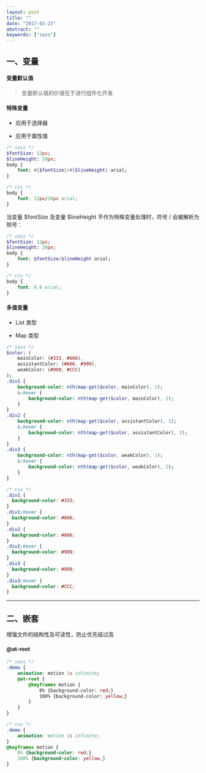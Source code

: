 ```yaml
---
layout: post
title: ""
date: "2017-03-23"
abstract: ""
keywords: ["sass"]
---
```


## 一、变量

#### 变量默认值

> 变量默认值的价值在于进行组件化开发

#### 特殊变量

+ 应用于选择器

+ 应用于属性值

```sass
/* sass */
$fontSize: 12px;
$lineHeight: 20px;
body {
    font: #{$fontSize}/#{$lineHeight} arial;
}
```

```css
/* css */
body {
    font: 12px/20px arial;
}
```

当变量 $fontSize 及变量 $lineHeight 不作为特殊变量处理时，符号 / 会被解析为除号：

```sass
/* sass */
$fontSize: 12px;
$lineHeight: 20px;
body {
    font: $fontSize/$lineHeight arial;
}
```

```css
/* css */
body {
    font: 0.6 arial;
}
```

#### 多值变量

+ List 类型

+ Map 类型

```sass
/* sass */
$color: (
    mainColor: (#333, #666),
    assistantColor: (#666, #999),
    weakColor: (#999, #CCC)
);
.div1 {
    background-color: nth(map-get($color, mainColor), 1);
    &:hover {
        background-color: nth(map-get($color, mainColor), 2);
    }
}
.div2 {
    background-color: nth(map-get($color, assistantColor), 1);
    &:hover {
        background-color: nth(map-get($color, assistantColor), 2);
    }
}
.div3 {
    background-color: nth(map-get($color, weakColor), 1);
    &:hover {
        background-color: nth(map-get($color, weakColor), 2);
    }
}
```

```css
/* css */
.div1 {
  background-color: #333;
}
.div1:hover {
  background-color: #666;
}
.div2 {
  background-color: #666;
}
.div2:hover {
  background-color: #999;
}
.div3 {
  background-color: #999;
}
.div3:hover {
  background-color: #CCC;
}
```

*****

## 二、嵌套

增强文件的结构性及可读性，防止优先级过高

#### @at-root

```sass
/* sass */
.demo {
    animation: motion 1s infinite;
    @at-root {
        @keyframes motion {
            0% {background-color: red;}
            100% {background-color: yellow;}
        }
    }
}
```

```css
/* css */
.demo {
    animation: motion 1s infinite;
}
@keyframes motion {
    0% {background-color: red;}
    100% {background-color: yellow;}
}
```
